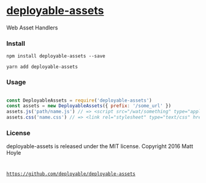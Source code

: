 # [deployable-assets](https://github.com/deployable/deployable-assets)

Web Asset Handlers

### Install
 
    npm install deployable-assets --save

    yarn add deployable-assets

### Usage

```javascript

const DeployableAssets = require('deployable-assets')
const assets = new DeployableAssets({ prefix: '/some_url' })
assets.js('path/name.js') // => <script src="/wat/something" type="application/javascript"></script>
assets.css('name.css') // => <link rel="stylesheet" type="text/css" href="/wat/otherthing"/>

```

### License

deployable-assets is released under the MIT license.
Copyright 2016 Matt Hoyle <code at deployable.co>

https://github.com/deployable/deployable-assets


